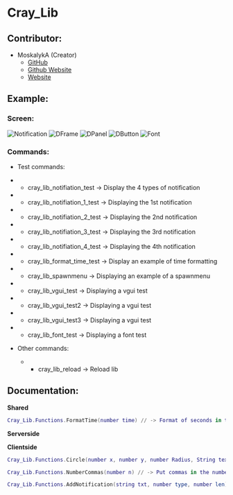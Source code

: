 # Cray_Lib

## Contributor:

* MoskalykA (Creator)
  * [GitHub](https://github.com/MoskalykA)
  * [Github Website](https://moskalyka.github.io/)
  * [Website](https://cray-dev.com/)

## Example:

### Screen:

![Notification](https://file.cray-dev.com/cray_lib_notification_v2.png)
![DFrame](https://file.cray-dev.com/cray_lib_dframe_v1.png)
![DPanel](https://file.cray-dev.com/cray_lib_dpanel_v1.png)
![DButton](https://file.cray-dev.com/cray_lib_dbutton_v1.png)
![Font](https://file.cray-dev.com/cray_lib_font_v1.png)

### Commands:

* Test commands:
 * - cray_lib_notifiation_test -> Display the 4 types of notification
 * - cray_lib_notifiation_1_test -> Displaying the 1st notification
 * - cray_lib_notifiation_2_test -> Displaying the 2nd notification
 * - cray_lib_notifiation_3_test -> Displaying the 3rd notification
 * - cray_lib_notifiation_4_test -> Displaying the 4th notification
 * - cray_lib_format_time_test -> Display an example of time formatting
 * - cray_lib_spawnmenu -> Displaying an example of a spawnmenu 
 * - cray_lib_vgui_test -> Displaying a vgui test
 * - cray_lib_vgui_test2 -> Displaying a vgui test
 * - cray_lib_vgui_test3 -> Displaying a vgui test
 * - cray_lib_font_test -> Displaying a font test

* Other commands:
  * - cray_lib_reload -> Reload lib

## Documentation:

**Shared**
```lua
Cray_Lib.Functions.FormatTime(number time) // -> Format of seconds in time
```
**Serverside**

**Clientside**
```lua
Cray_Lib.Functions.Circle(number x, number y, number Radius, String texture, Color color) // -> Draw a circle
```
```lua
Cray_Lib.Functions.NumberCommas(number n) // -> Put commas in the number
```
```lua
Cray_Lib.Functions.AddNotification(string txt, number type, number len) // -> Display the notification
```